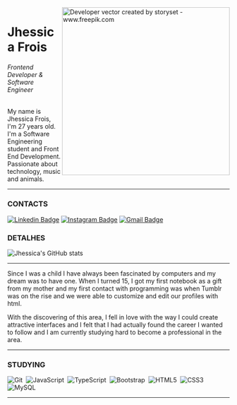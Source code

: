 <img align="right" alt="Developer vector created by storyset - www.freepik.com" height="380" src="https://cdn.discordapp.com/attachments/1167928739812880547/1167929539909927053/hands-on.png?ex=654fea25&is=653d7525&hm=fa391384bc0cf2991258d0e3b30da4430f80b25fff9b6478aba08c4821f86d95&">

# Jhessica Frois
###### Frontend Developer & Software Engineer
My name is Jhessica Frois, I'm 27 years old. I'm a Software Engineering student and Front End Development. Passionate about technology, music and animals.
<hr>

### CONTACTS
 
[![Linkedin Badge](https://img.shields.io/badge/-Jhessica%20Frois-fff?style=flat-square&logo=Linkedin&logoColor=black&link=https://www.linkedin.com/in/jhessfrois/)](//www.linkedin.com/in/jhessfrois/) 
[![Instagram Badge](https://img.shields.io/badge/-Jhessica%20Frois-fff?style=flat-square&&target=_blank&logo=Instagram&logoColor=black&link=https://www.instagram.com/jhess.dev/)](//www.instagram.com/jhess.dev/) 
[![Gmail Badge](https://img.shields.io/badge/-jhessfsantos@gmail.com-fff?style=flat-square&logo=Gmail&logoColor=black&link=mailto:jhessfsantos@gmail.com)](mailto:jhessfsantos@gmail.com)

### DETALHES

![Jhessica's GitHub stats](https://github-readme-stats.vercel.app/api?username=jhessfrois&show_icons=true&theme=dark)

<hr>

Since I was a child I have always been fascinated by computers and my dream was to have one. When I turned 15, I got my first notebook as a gift from my mother and my first contact with programming was when Tumblr was on the rise and we were able to customize and edit our profiles with html.
<br>
<p align="left">
With the discovering of this area, I fell in love with the way I could create attractive interfaces and I felt that I had actually found the career I wanted to follow and I am currently studying hard to become a professional in the area.
</p>

<hr>

### STUDYING

![Git](https://img.shields.io/badge/-Git-black?style=flat-square&logo=git&logoColor=fff)&nbsp;
![JavaScript](https://img.shields.io/badge/-JavaScript-black?style=for-badge&logo=javascript&logoColor=fff)&nbsp;
![TypeScript](https://img.shields.io/badge/-TypeScript-black?style=for-badge&logo=typescript&logoColor=fff)&nbsp;
![Bootstrap](https://img.shields.io/badge/-Bootstrap-black?style=flat-square&logo=bootstrap&logoColor=fff)&nbsp;
![HTML5](https://img.shields.io/badge/-HTML5-black?style=for-badge&logo=html5&logoColor=fff)&nbsp;
![CSS3](https://img.shields.io/badge/-CSS3-black?style=flat-square&logo=css3&logoColor=fff)&nbsp;
![MySQL](https://img.shields.io/badge/-MySQL-black?style=flat-square&logo=mysql&logoColor=fff)&nbsp;
<hr>
